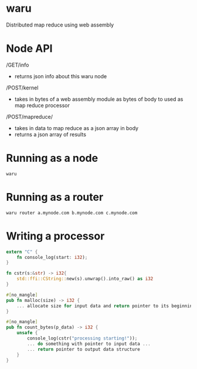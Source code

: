 # waru
Distributed map reduce using web assembly

# Node API
/GET/info
* returns json info about this waru node

/POST/kernel
* takes in bytes of a web assembly module as bytes of body to used as map reduce processor

/POST/mapreduce/<function>
* takes in data to map reduce as a json array in body
* returns a json array of results

# Running as a node

```
waru
```

# Running as a router

```
waru router a.mynode.com b.mynode.com c.mynode.com
```

# Writing a processor 

```rust
extern "C" {
    fn console_log(start: i32);
}

fn cstr(s:&str) -> i32{
    std::ffi::CString::new(s).unwrap().into_raw() as i32
}

#[no_mangle]
pub fn malloc(size) -> i32 {
    ... allocate size for input data and return pointer to its beginning ...
}

#[no_mangle]
pub fn count_bytes(p_data) -> i32 {
    unsafe {
        console_log(cstr("processing starting!"));
        ... do something with pointer to input data ...
        ... return pointer to output data structure
    }
}
```
